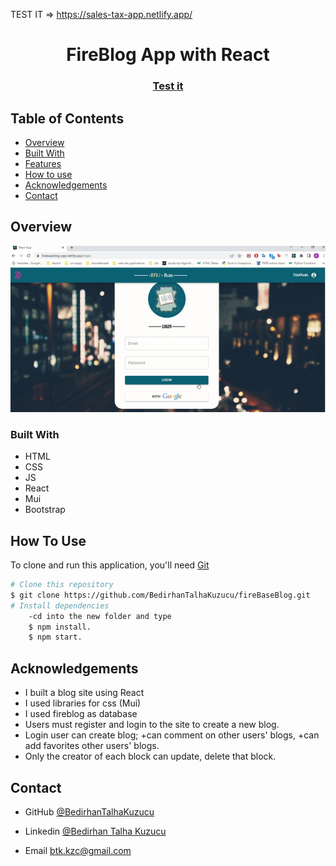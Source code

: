 TEST IT => https://sales-tax-app.netlify.app/



<h1 align="center">FireBlog App with React</h1>


<div align="center">
  <h3>
    <a href="https://firebaseblog-app.netlify.app/">
      Test it
    </a>
    
 
  </h3>
</div>

<!-- TABLE OF CONTENTS -->

## Table of Contents

- [Overview](#overview)
- [Built With](#built-with)
- [Features](#features)
- [How to use](#how-to-use)
- [Acknowledgements](#acknowledgements)
- [Contact](#contact)

<!-- OVERVIEW -->

## Overview

![screenshot](https://raw.githubusercontent.com/BedirhanTalhaKuzucu/fireBaseBlog/main/projectGif.gif)

### Built With

<!-- This section should list any major frameworks that you built your project using. Here are a few examples.-->

- HTML
- CSS
- JS
- React
- Mui
- Bootstrap

## How To Use

<!-- This is an example, please update according to your application -->

To clone and run this application, you'll need [Git](https://git-scm.com) 
```bash
# Clone this repository
$ git clone https://github.com/BedirhanTalhaKuzucu/fireBaseBlog.git
# Install dependencies
    -cd into the new folder and type
    $ npm install. 
    $ npm start.
```

## Acknowledgements
- I built a blog site using React
- I used  libraries for css (Mui)
- I used fireblog as database
- Users must register and login to the site to create a new blog.
- Login user can create  blog;
    +can comment on other users' blogs,
    +can add favorites other users' blogs.
- Only the creator of each block can update, delete that block.

## Contact

- GitHub [@BedirhanTalhaKuzucu](https://github.com/BedirhanTalhaKuzucu)

- Linkedin [@Bedirhan Talha Kuzucu ](https://www.linkedin.com/in/bedirhan-talha-kuzucu-ab3099225/)
- Email btk.kzc@gmail.com

